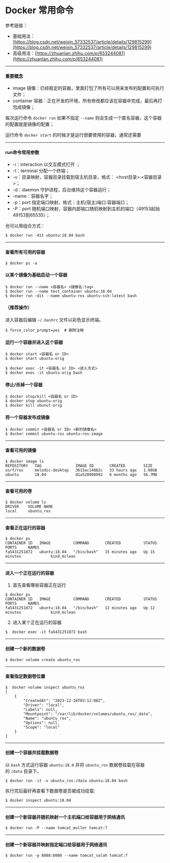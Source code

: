 
# Docker 常用命令

参考链接：

- 基础用法：[https://blog.csdn.net/weixin_57332537/article/details/129815299](https://blog.csdn.net/weixin_57332537/article/details/129815299)
- 高级用法：[https://zhuanlan.zhihu.com/p/653244081](https://zhuanlan.zhihu.com/p/653244081)

---

#### 重要概念

- image 镜像：已经稳定的容器，里面打包了所有可以用来发布的配置和可执行文件；
- container 容器：正在开发的环境，所有修改都应该在容器中完成，最后再打包成镜像；

每次运行命令 `docker run` 如果不指定 `--name` 则会生成一个匿名容器，这个容器的配置就是镜像的配置；

运行命令 `docker start` 的时候才是运行想要使用的容器，通常还需要

---

#### run命令常用参数

- -i：interaction 以交互模式打开 ；
- -t：terminal 分配一个终端；
- -v：目录映射，容器目录挂载到宿主机目录，格式： <host目录>:<容器目录>；
- -d：daemon 守护进程，后台维持这个容器运行；
- –name：容器名字；
- -p：port 指定端口映射，格式：主机(宿主)端口:容器端口；
- -P：port 随机端口映射，容器内部端口随机映射到主机的端口（49153起始 49153到65535）；

也可以用组合方式：

```
$ docker run -dit ubuntu:18.04 bash
```

---

#### 查看所有可用的容器

```
$ docker ps -a
```

#### 以某个镜像为基础启动一个容器

```
$ docker run --name <容器名> <镜像名:tag>
$ docker run --name test_container ubuntu:18.04
$ docker run -dit --name ubuntu-ros ubuntu-ssh:latest bash
```

#### （推荐操作）

进入容器后编辑 `~/.bashrc` 文件以彩色显示终端。

```
$ force_color_prompt=yes  # 删除注释
```

#### 运行一个容器并进入这个容器

```
$ docker start <容器名 or ID>
$ docker start ubuntu-orig
```

```
$ docker exec -it <容器名 or ID> <进入方式>
$ docker exec -it ubuntu-orig bash
```

#### 停止/杀掉一个容器

```
$ docker stop/kill <容器名 or ID>
$ docker stop ubuntu-orig
$ docker kill ubunut-orig
```

#### 将一个容器发布成镜像

```
$ docker commit <容器名 or ID> <新的镜像名>
$ docker commit ubuntu-ros ubuntu-ros-image
```

---

#### 查看可用的镜像

```
$ docker image ls
REPOSITORY   TAG               IMAGE ID       CREATED        SIZE
osrf/ros     melodic-desktop   3615ac14882c   33 hours ago   1.98GB
ubuntu       18.04             d1a528908992   6 months ago   56.7MB
```

---

#### 查看可用的卷

```
$ docker volume ls
DRIVER    VOLUME NAME
local     ubuntu_ros
```

---

#### 查看正在运行的容器

```
$ docker ps
CONTAINER ID   IMAGE          COMMAND       CREATED          STATUS          PORTS     NAMES
fa5431251872   ubuntu:18.04   "/bin/bash"   15 minutes ago   Up 15 minutes             kind_mclean
```

---

#### 进入一个正在运行的容器

1. 首先查看哪些容器正在运行

```
$ docker ps
CONTAINER ID   IMAGE          COMMAND       CREATED          STATUS          PORTS     NAMES
fa5431251872   ubuntu:18.04   "/bin/bash"   12 minutes ago   Up 12 minutes             kind_mclean
```

2. 进入某个正在运行的容器

```
$  docker exec -it fa5431251872 bash
```

---

#### 创建一个新的数据卷

```
$ docker volume create ubuntu_ros
```

---

#### 查看指定数据卷位置

```
$  docker volume inspect ubuntu_ros
[
    {
        "CreatedAt": "2023-12-16T03:12:08Z",
        "Driver": "local",
        "Labels": null,
        "Mountpoint": "/var/lib/docker/volumes/ubuntu_ros/_data",
        "Name": "ubuntu_ros",
        "Options": null,
        "Scope": "local"
    }
]
```

---

#### 创建一个容器并挂载数据卷

以 `bash` 方式运行容器 `ubuntu:18.0` 并将 `ubuntu_ros` 数据卷挂载在容器的 `/data` 目录下。

```
$ docker run -it -v ubuntu_ros:/data ubuntu:18.04 bash
```

执行完后最好再查看下数据卷是否被成功挂载:

```
$ docker inspect ubuntu:18.04
```

---

#### 创建一个新容器并随机映射一个主机端口给容器用于网络通讯

```
$ docker run -P --name tomcat_muller tomcat:7
```

---

#### 创建一个新容器并映射指定端口给容器用于网络通讯

```
$ docker run -p 8888:8080 --name tomcat_salah tomcat:7
```